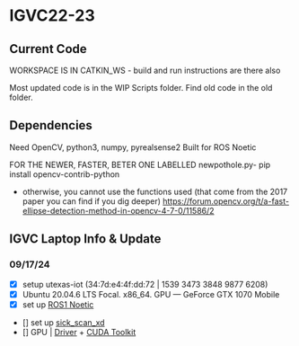 # IGVC22-23

## Current Code
WORKSPACE IS IN CATKIN_WS - build and run instructions are there also

Most updated code is in the WIP Scripts folder. Find old code in the old folder. 

## Dependencies
Need OpenCV, python3, numpy, pyrealsense2
Built for ROS Noetic

FOR THE NEWER, FASTER, BETER ONE LABELLED newpothole.py- 
pip install opencv-contrib-python
- otherwise, you cannot use the functions used (that come from the 2017 paper you can find if you dig deeper)
https://forum.opencv.org/t/a-fast-ellipse-detection-method-in-opencv-4-7-0/11586/2


## IGVC Laptop Info & Update
### 09/17/24
- [x] setup utexas-iot (34:7d:e4:4f:dd:72 | 1539 3473 3848 9877 6208)
- [x] Ubuntu 20.04.6 LTS Focal. x86_64. GPU — GeForce GTX 1070 Mobile
- [x] set up [ROS1 Noetic]([url](https://wiki.ros.org/noetic/Installation/Ubuntu))
- [] set up [sick_scan_xd]([url](https://github.com/SICKAG/sick_scan_xd/blob/develop/INSTALL-ROS1.md#build-on-linux-ros1))
- [] GPU | [Driver]([url](https://www.nvidia.com/en-us/geforce/drivers/results/230918/)) + [CUDA Toolkit](url)
